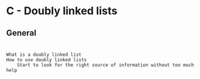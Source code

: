 # C - Doubly linked lists
## General
#
	What is a doubly linked list
	How to use doubly linked lists
    	Start to look for the right source of information without too much help